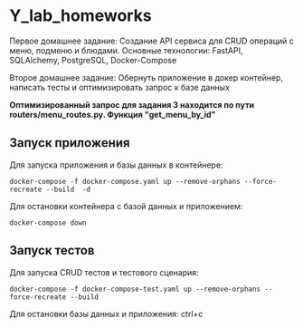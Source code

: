 # Y_lab_homeworks
Первое домашнее задание: Создание API сервиса для CRUD операций с меню, подменю и блюдами. Основные технологии: FastAPI, SQLAlchemy, PostgreSQL, Docker-Compose

Второе домашнее задание: Обернуть приложение в докер контейнер, написать тесты и оптимизировать запрос к базе данных

**Оптимизированный запрос для задания 3 находится по пути routers/menu_routes.py. Функция "get_menu_by_id"**
## Запуск приложения
Для запуска приложения и базы данных в контейнере:
```
docker-compose -f docker-compose.yaml up --remove-orphans --force-recreate --build  -d
```
Для остановки контейнера с базой данных и приложением:
```
docker-compose down
```
## Запуск тестов
Для запуска CRUD тестов и тестового сценария:
```
docker-compose -f docker-compose-test.yaml up --remove-orphans --force-recreate --build
```
Для остановки базы данных и приложения: ctrl+c

